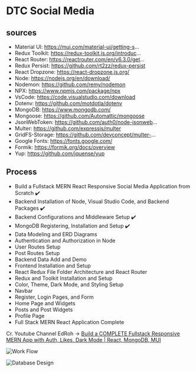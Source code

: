# DTC Social Media
## sources
- Material UI: https://mui.com/material-ui/getting-s...
- Redux Toolkit: https://redux-toolkit.js.org/introduc...
- React Router: https://reactrouter.com/en/v6.3.0/get...
- Redux Persist: https://github.com/rt2zz/redux-persist
- React Dropzone: https://react-dropzone.js.org/
- Node: https://nodejs.org/en/download/
- Nodemon: https://github.com/remy/nodemon
- NPX: https://www.npmjs.com/package/npx
- VsCode: https://code.visualstudio.com/download
- Dotenv: https://github.com/motdotla/dotenv
- MongoDB: https://www.mongodb.com/
- Mongoose: https://github.com/Automattic/mongoose
- JsonWebToken: https://github.com/auth0/node-jsonweb...
- Multer: https://github.com/expressjs/multer
- GridFS-Storage: https://github.com/devconcept/multer-...
- Google Fonts: https://fonts.google.com/
- Formik: https://formik.org/docs/overview
- Yup: https://github.com/jquense/yup

## Process
- Build a Fullstack MERN React Responsive Social Media Application from Scratch ✔️
- Backend Installation of Node, Visual Studio Code, and Backend Packages ✔️
- Backend Configurations and Middleware Setup ✔️
- MongoDB Registering, Installation and Setup ✔️
- Data Modeling and ERD Diagrams
- Authentication and Authorization in Node
- User Routes Setup
- Post Routes Setup
- Backend Data Add and Demo
- Frontend Installation and Setup
- React Redux File Folder Architecture and React Router
- Redux and Toolkit Installation and Setup
- Color, Theme, Dark Mode, and Styling Setup
- Navbar
- Register, Login Pages, and Form
- Home Page and Widgets
- Posts and Post Widgets
- Profile Page
- Full Stack MERN React Application Complete

Cr. Youtube Channel EdRoh -> [Build a COMPLETE Fullstack Responsive MERN App with Auth, Likes, Dark Mode | React, MongoDB, MUI](https://www.youtube.com/watch?v=K8YELRmUb5o&t=285s)


![Work Flow](../server/data/flow.png)

![Database Design](../server/data/database_design.png)

